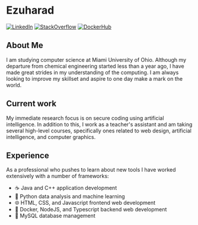 # Ezuharad
<!-- Shields -->
<a href="https://www.linkedin.com/in/steven-chiacchira">![LinkedIn](https://img.shields.io/badge/Steven_Chiacchira-477eae?style=flat&logo=LinkedIn&logoColor=white)</a>
<a href="https://stackoverflow.com/users/21385439/ezuharad">![StackOverflow](https://img.shields.io/badge/Ezuharad-e27e21?style=flat&logo=StackOverflow&logoColor=white)</a>
<a href="https://hub.docker.com/u/ezuharad">![DockerHub](https://img.shields.io/badge/Ezuharad-366fd5?style=flat&logo=Docker&logoColor=white)</a>

## About Me
I am studying computer science at Miami University of Ohio. Although my departure from chemical engineering started less than a year ago, I have made great strides in my understanding of the computing. I am always looking to improve my skillset and aspire to one day make a mark on the world.

## Current work
My immediate research focus is on secure coding using artificial intelligence. In addition to this, I work as a teacher's assistant and am taking several high-level courses, specifically ones related to web design, artificial intelligence, and computer graphics.

## Experience
As a professional who pushes to learn about new tools I have worked extensively with a number of frameworks:
- ☕ Java and C++ application development
- 🐍 Python data analysis and machine learning
- 🌐 HTML, CSS, and Javascript frontend web development
- 🐳 Docker, NodeJS, and Typescript backend web development
- 📁 MySQL database management
